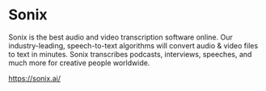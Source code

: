 # Sonix
Sonix is the best audio and video transcription software online. Our industry-leading, speech-to-text algorithms will convert audio & video files to text in minutes. Sonix transcribes podcasts, interviews, speeches, and much more for creative people worldwide.

https://sonix.ai/
